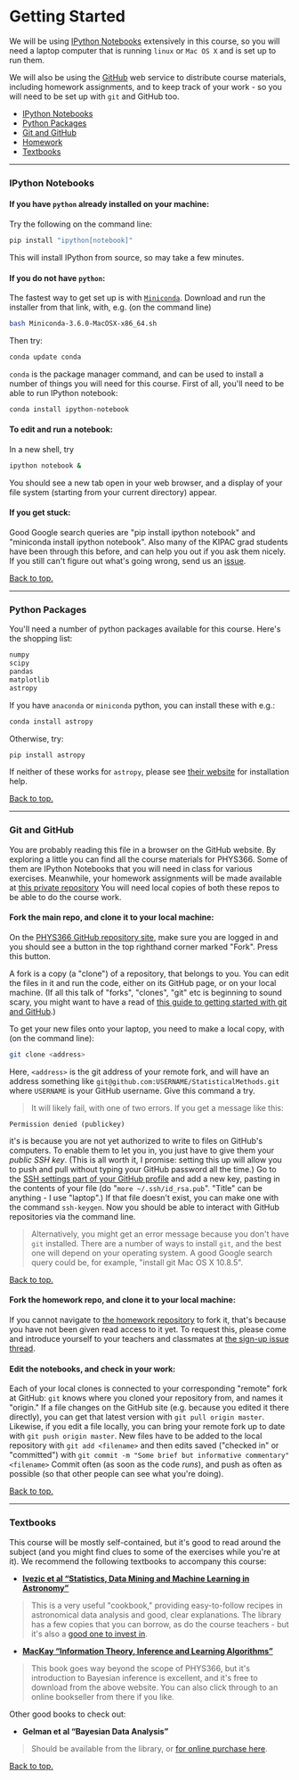 # <a name="top"></a>Getting Started

We will be using [IPython Notebooks](http://ipython.org/notebook.html)
extensively in this course, so you
will need a laptop computer that is running `linux` or `Mac OS X` and
is set up to run them.

We will also be using the [GitHub](https://github.com) web service to
distribute course materials, including homework assignments, and to
keep track of your work - so you will need to be set up with `git` and
GitHub too.

* [IPython Notebooks](#ipynb)
* [Python Packages](#packages)
* [Git and GitHub](#github)
* [Homework](#homework)
* [Textbooks](#textbooks)

-----

### <a name="ipynb"></a>IPython Notebooks

#### If you have `python` already installed on your machine:

Try the following on the command line:
```bash
pip install "ipython[notebook]"
```
This will install IPython from source, so may take a few minutes.

#### If you do not have `python`:

The fastest way to get set up is with
[`Miniconda`](http://conda.pydata.org/miniconda.html). Download and run
the installer from that link, with, e.g. (on the command line)
```bash
bash Miniconda-3.6.0-MacOSX-x86_64.sh
```
Then try:
```bash
conda update conda
```
`conda` is the package manager command, and can be used to install a
number of things you will need for this course. First of all, you'll
need to be able to run IPython notebook:
```bash
conda install ipython-notebook
```

#### To edit and run a notebook:

In a new shell, try
```bash
ipython notebook &
```
You should see a new tab open in your web browser, and a display of your file system (starting from your current directory) appear.


#### If you get stuck:

Good Google search queries are "pip install ipython notebook" and
"miniconda install ipython notebook".
Also many of the KIPAC grad students have been through this before,
and can help you out if you ask them nicely.
If you still can't figure out what's going wrong, send us an [issue](https://github.com/drphilmarshall/StatisticalMethods/issues).

[Back to top.](#top)

-----

### <a name="packages"></a>Python Packages

You'll need a number of python packages available for this course.
Here's the shopping list:
```python
numpy
scipy
pandas
matplotlib
astropy
```

If you have `anaconda` or `miniconda` python, you can install these
with e.g.:
```bash
conda install astropy
```
Otherwise, try:
```bash
pip install astropy
```
If neither of these works for `astropy`, please
see [their website](http://astropy.readthedocs.org/en/stable/install.html)
for installation help.

[Back to top.](#top)

-----

### <a name="github"></a>Git and GitHub

You are probably reading this file in a browser on the GitHub website.
By exploring a little you can find all the course materials for
PHYS366. Some of them are IPython Notebooks that you will need in
class for various exercises. Meanwhile, your homework assignments will
be made available at [this private
repository](https://github.com/drphilmarshall/PHYS366-Homework-2015)
You will need local copies of both these repos to be able to do the
course work.

#### Fork the main repo, and clone it to your local machine:

On the [PHYS366 GitHub repository site](https://github.com/drphilmarshall/StatisticalMethods), make sure you are logged in and you should see a button in the top righthand corner marked "Fork". Press this button.

A fork is a copy (a "clone") of a repository, that belongs to you. You can edit the files in it and run the code, either on its GitHub page, or on your local machine. (If all this talk of "forks", "clones", "git" etc is beginning to sound scary, you might want to have a read of [this guide to getting started with git and GitHub](https://github.com/drphilmarshall/GettingStarted#top).)

To get your new files onto your laptop, you need to make a local copy, with (on the command line):
```bash
git clone <address>
```
Here, `<address>` is the git address of your remote fork, and will have an address something like `git@github.com:USERNAME/StatisticalMethods.git` where `USERNAME` is your GitHub username. Give this command a try.

> It will likely fail, with one of two errors. If you get a message like this:
```
Permission denied (publickey)
```
it's is because you are not yet authorized to write to files on GitHub's computers. To enable them to let you in, you just have to give them your *public SSH key*. (This is all worth it, I promise: setting this up will allow you to push and pull without typing your GitHub password all the time.) Go to the [SSH settings part of your GitHub profile](https://github.com/settings/ssh) and add a new key, pasting in the contents of your file (do "`more ~/.ssh/id_rsa.pub`". "Title" can be anything - I use "laptop".) If that file doesn't exist, you can make one with the command `ssh-keygen`. Now you should be able to interact with GitHub repositories via the command line.

> Alternatively, you might get an error message because you don't have `git` installed. There are a number of ways to install `git`, and the best one will depend on your operating system. A good Google search query could be, for example, "install git Mac OS X 10.8.5".

[Back to top.](#top)


#### <a name="homework"></a>Fork the homework repo, and clone it to your local machine:

If you cannot navigate to [the homework repository](https://github.com/drphilmarshall/PHYS366-Homework-2015) to fork it,
that's because you have not been given read access to it yet. To request
this, please come and introduce yourself to your teachers and classmates
at [the sign-up issue thread](https://github.com/drphilmarshall/StatisticalMethods/issues/25).

#### Edit the notebooks, and check in your work:

Each of your local clones is connected to your corresponding
"remote" fork at GitHub: `git` knows where you cloned your repository from, and names it "origin." If a file changes on the GitHub site (e.g. because you edited it there directly), you can get that latest version with `git pull origin master`. Likewise, if you edit a file locally, you can bring your remote fork up to date with `git push origin master`. New files have to be added to the local repository with `git add <filename>` and then edits saved ("checked in" or "committed") with `git commit -m "Some brief but informative commentary" <filename>` Commit often (as soon as the code *runs*), and push as often as possible (so that other people can see what you're doing).

[Back to top.](#top)

-----

### <a name="textbooks"></a>Textbooks

This course will be mostly self-contained, but it's good to read around the subject (and you might find clues to some of the exercises while you're at it). We recommend the following textbooks to accompany this course:

* **[Ivezic et al “Statistics, Data Mining and Machine Learning in Astronomy”](http://www.astroml.org/)**

> This is a very useful "cookbook," providing easy-to-follow recipes in astronomical data analysis and good, clear explanations. The library has a few copies that you can borrow, as do the course teachers - but it's
also a [good one to invest in](http://www.amazon.com/Statistics-Mining-Machine-Learning-Astronomy/dp/0691151687).

* **[MacKay “Information Theory, Inference and Learning Algorithms”](http://www.inference.phy.cam.ac.uk/mackay/itprnn/book.html)**

> This book goes way beyond the scope of PHYS366, but it's introduction to Bayesian inference is excellent, and it's free to download from the above website. You can also click through to an online bookseller from there
if you like.


Other good books to check out:

* **Gelman et al “Bayesian Data Analysis”**

> Should be available from the library, or [for online purchase here](http://www.amazon.com/Bayesian-Analysis-Chapman-Statistical-Science/dp/1439840954/).

[Back to top.](#top)
